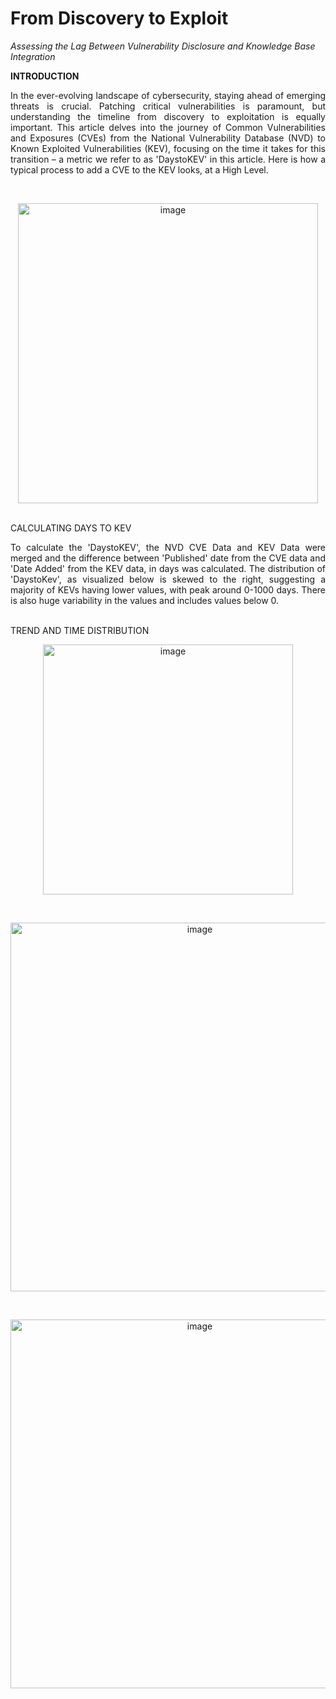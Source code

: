 # From Discovery to Exploit
 _Assessing the Lag Between Vulnerability Disclosure and Knowledge Base Integration_

**INTRODUCTION**

<p align="justify">
In the ever-evolving landscape of cybersecurity, staying ahead of emerging threats is crucial. Patching critical vulnerabilities is paramount, but understanding the timeline from discovery to exploitation is equally important. This article delves into the journey of Common Vulnerabilities and Exposures (CVEs) from the National Vulnerability Database (NVD) to Known Exploited Vulnerabilities (KEV), focusing on the time it takes for this transition – a metric we refer to as 'DaystoKEV' in this article. Here is how a typical process to add a CVE to the KEV looks, at a High Level.
</p>
<br>
<p align="center">
<img width="480" alt="image" src="https://github.com/yamineesh-k/cve_kev_duration/assets/76024628/1d7c084e-802b-4555-be0a-48dfb45bc5a9">
</p>
<br>
CALCULATING DAYS TO KEV
<br>
<p align="justify">
To calculate the 'DaystoKEV', the NVD CVE Data and KEV Data were merged and the difference between 'Published' date from the CVE data and 'Date Added' from the KEV data, in days was calculated. The distribution of 'DaystoKev', as visualized below is skewed to the right, suggesting a majority of KEVs having lower values, with peak around 0-1000 days. There is also huge variability in the values and includes values below 0.
</p>
<br>
TREND AND TIME DISTRIBUTION
<br>
<p align="center">
 <img width="400" alt="image" src="https://github.com/yamineesh-k/cve_kev_duration/assets/76024628/d0379b0b-b21d-4019-93f2-18aaa6639ac4">
	</p>
<br>
<p align="center">
<img width="590" alt="image" src="https://github.com/yamineesh-k/cve_kev_duration/assets/76024628/19b4dee3-b7ad-4f9b-a24f-c8782d89408b">
</p>
<br>
<p align="center">
<img width="590" alt="image" src="https://github.com/yamineesh-k/cve_kev_duration/assets/76024628/fb0e5701-dd52-4c71-bd57-804609ff7799">
</p>
<br>

